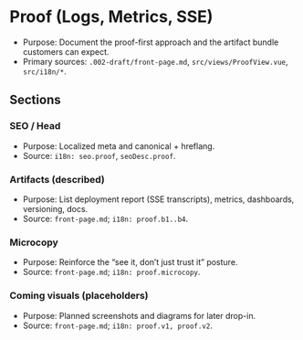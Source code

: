 # Proof (Logs, Metrics, SSE)

- Purpose: Document the proof-first approach and the artifact bundle customers can expect.
- Primary sources: `.002-draft/front-page.md`, `src/views/ProofView.vue`, `src/i18n/*`.

## Sections

### SEO / Head

- Purpose: Localized meta and canonical + hreflang.
- Source: `i18n: seo.proof`, `seoDesc.proof`.

### Artifacts (described)

- Purpose: List deployment report (SSE transcripts), metrics, dashboards, versioning, docs.
- Source: `front-page.md`; `i18n: proof.b1..b4`.

### Microcopy

- Purpose: Reinforce the “see it, don’t just trust it” posture.
- Source: `front-page.md`; `i18n: proof.microcopy`.

### Coming visuals (placeholders)

- Purpose: Planned screenshots and diagrams for later drop-in.
- Source: `front-page.md`; `i18n: proof.v1, proof.v2`.
